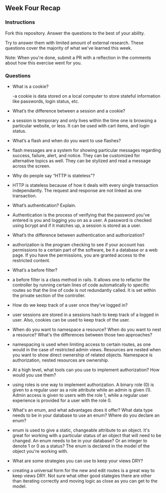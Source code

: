 ## Week Four Recap

### Instructions
Fork this repository. Answer the questions to the best of your ability.

Try to answer them with limited amount of external research. These questions cover the majority of what we've learned this week.

Note: When you're done, submit a PR with a reflection in the comments about how this exercise went for you.

### Questions

* What is a cookie?

  -a cookie is data stored on a local computer to store stateful information like passwords, login status, etc. 
  
* What’s the difference between a session and a cookie?

- a session is temporary and only lives within the time one is browsing a particular website, or less. It can be used with cart items, and login status. 

* What’s a flash and when do you want to use flashes?

- flash messages are a system for showing particular messages regarding success, failure, alert, and notice. They can be customized for alternative topics as well. They can be stylized and read a message across the screen. 

* Why do people say “HTTP is stateless”?

- HTTP is stateless because of how it deals with every single transaction independantly. The request and response are not linked as one transaction.

* What’s authentication? Explain.

- Authentication is the process of verifying that the password you've entered is you and logging you on as a user. A password is checked using bcrypt and if it matches up, a session is stored as a user. 


* What’s the difference between authentication and authorization?

- authorization is the program checking to see if your account has permissions to a certain part of the software, be it a database or a web page. If you have the permissions, you are granted access to the restricted content. 


* What’s a before filter?

- a before filter is a class method in rails. It allows one to refactor the controller by running certain lines of code automatically to specific routes so that the line of code is not redundantly called. It is set within the private section of the controller. 

* How do we keep track of a user once they’ve logged in?

- user sessions are stored in a sessions hash to keep track of a logged in user. Also, cookies can be used to keep track of the user. 


* When do you want to namespace a resource? When do you want to nest a resource? What's the differences between those two approaches?

- namespacing is used when limiting access to certain routes, as one would in the case of restricted admin views. Resources are nested when you want to show direct ownership of related objects. Namespace is authorization, nested resources are ownership. 

* At a high level, what tools can you use to implement authorization? How would you use them?

- using roles is one way to implement authorization. A binary role (0) is given to a regular user as a role attribute while an admin is given (1). Admin access is given to users with the role 1, while a regular user experience is provided for a user with the role 0.


* What's an enum, and what advantages does it offer? What data type needs to be in your database to use an enum? Where do you declare an enum?

- enum is used to give a static, changeable attribute to an object. It's great for working with a particular status of an object that will need to be changed. An enum needs to be in your database? Or an integer to denote 1 or 0 as a status? The enum is declared in the model of the object you're working with.

* What are some strategies you can use to keep your views DRY?

- creating a universal form for the new and edit routes is a great way to keep views DRY. Not sure what other good stategies there are other than iterating correctly and moving logic as close as you can get to the model. 
